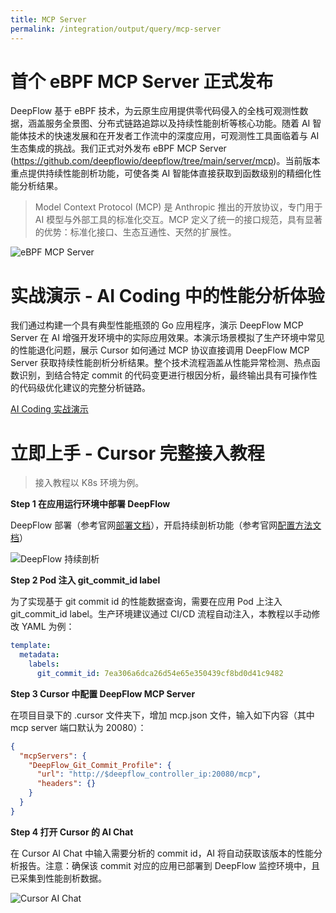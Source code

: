 ```yaml
---
title: MCP Server
permalink: /integration/output/query/mcp-server
---
```


# 首个 eBPF MCP Server 正式发布

DeepFlow 基于 eBPF 技术，为云原生应用提供零代码侵入的全栈可观测性数据，涵盖服务全景图、分布式链路追踪以及持续性能剖析等核心功能。随着 AI 智能体技术的快速发展和在开发者工作流中的深度应用，可观测性工具面临着与 AI 生态集成的挑战。我们正式对外发布 eBPF MCP Server (https://github.com/deepflowio/deepflow/tree/main/server/mcp)。当前版本重点提供持续性能剖析功能，可使各类 AI 智能体直接获取到函数级别的精细化性能分析结果。

> Model Context Protocol (MCP) 是 Anthropic 推出的开放协议，专门用于 AI 模型与外部工具的标准化交互。MCP 定义了统一的接口规范，具有显著的优势：标准化接口、生态互通性、天然的扩展性。

![eBPF MCP Server](http://yunshan-guangzhou.oss-cn-beijing.aliyuncs.com/yunshan-ticket/png/d2b5ca33bd970f64a6301fa75ae2eb22_20250626114123.png)

# 实战演示 - AI Coding 中的性能分析体验

我们通过构建一个具有典型性能瓶颈的 Go 应用程序，演示 DeepFlow MCP Server 在 AI 增强开发环境中的实际应用效果。本演示场景模拟了生产环境中常见的性能退化问题，展示 Cursor 如何通过 MCP 协议直接调用 DeepFlow MCP Server 获取持续性能剖析分析结果。整个技术流程涵盖从性能异常检测、热点函数识别，到结合特定 commit 的代码变更进行根因分析，最终输出具有可操作性的代码级优化建议的完整分析链路。

[AI Coding 实战演示](http://yunshan-guangzhou.oss-cn-beijing.aliyuncs.com/yunshan-ticket/mov/586ca897a5b80c0f443dde84a99f0c99_20250626164636.mov)

# 立即上手 - Cursor 完整接入教程

> 接入教程以 K8s 环境为例。

**Step 1 在应用运行环境中部署 DeepFlow**

DeepFlow 部署（参考官网[部署文档](https://deepflow.io/docs/zh/ce-install/overview/)），开启持续剖析功能（参考官网[配置方法文档](https://deepflow.io/docs/zh/features/continuous-profiling/configuration/)）

![DeepFlow 持续剖析](http://yunshan-guangzhou.oss-cn-beijing.aliyuncs.com/yunshan-ticket/png/d2b5ca33bd970f64a6301fa75ae2eb22_20250626115101.png)

**Step 2 Pod 注入 git_commit_id label**

为了实现基于 git commit id 的性能数据查询，需要在应用 Pod 上注入 git_commit_id label。生产环境建议通过 CI/CD 流程自动注入，本教程以手动修改 YAML 为例：

```yaml
template:
  metadata:
    labels:
      git_commit_id: 7ea306a6dca26d54e65e350439cf8bd0d41c9482
```

**Step 3 Cursor 中配置 DeepFlow MCP Server**

在项目目录下的 .cursor 文件夹下，增加 mcp.json 文件，输入如下内容（其中 mcp server 端口默认为 20080）：

```json
{
  "mcpServers": {
    "DeepFlow_Git_Commit_Profile": {
      "url": "http://$deepflow_controller_ip:20080/mcp",
      "headers": {}
    }
  }
}
```

**Step 4 打开 Cursor 的 AI Chat**

在 Cursor AI Chat 中输入需要分析的 commit id，AI 将自动获取该版本的性能分析报告。注意：确保该 commit 对应的应用已部署到 DeepFlow 监控环境中，且已采集到性能剖析数据。

![Cursor AI Chat](http://yunshan-guangzhou.oss-cn-beijing.aliyuncs.com/yunshan-ticket/png/d2b5ca33bd970f64a6301fa75ae2eb22_20250626115236.png)
